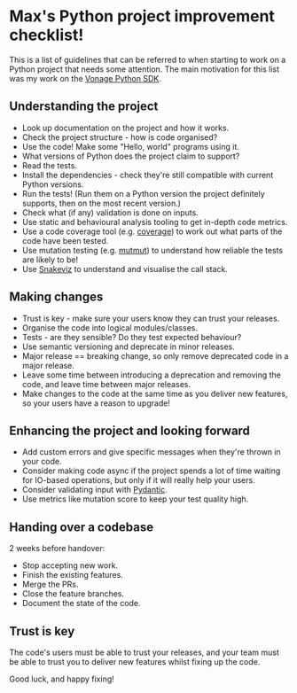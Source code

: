 # Max's Python project improvement checklist!

This is a list of guidelines that can be referred to when starting to work on a Python project that needs some attention. The main motivation for this list was my work on the [Vonage Python SDK](https://github.com/Vonage/vonage-python-sdk).

## Understanding the project
* Look up documentation on the project and how it works.
* Check the project structure - how is code organised?
* Use the code! Make some "Hello, world" programs using it.
* What versions of Python does the project claim to support?
* Read the tests.
* Install the dependencies - check they're still compatible with current Python versions.
* Run the tests! (Run them on a Python version the project definitely supports, then on the most recent version.)
* Check what (if any) validation is done on inputs.
* Use static and behavioural analysis tooling to get in-depth code metrics.
* Use a code coverage tool (e.g. [coverage](https://coverage.readthedocs.io/en/6.5.0/)) to work out what parts of the code have been tested.
* Use mutation testing (e.g. [mutmut](https://mutmut.readthedocs.io/en/latest/)) to understand how reliable the tests are likely to be!
* Use [Snakeviz](https://jiffyclub.github.io/snakeviz/) to understand and visualise the call stack.

## Making changes
* Trust is key - make sure your users know they can trust your releases.
* Organise the code into logical modules/classes.
* Tests - are they sensible? Do they test expected behaviour?
* Use semantic versioning and deprecate in minor releases.
* Major release == breaking change, so only remove deprecated code in a major release.
* Leave some time between introducing a deprecation and removing the code, and leave time between major releases.
* Make changes to the code at the same time as you deliver new features, so your users have a reason to upgrade!

## Enhancing the project and looking forward
* Add custom errors and give specific messages when they're thrown in your code.
* Consider making code async if the project spends a lot of time waiting for IO-based operations, but only if it will really help your users.
* Consider validating input with [Pydantic](https://pydantic-docs.helpmanual.io/).
* Use metrics like mutation score to keep your test quality high.

## Handing over a codebase
2 weeks before handover:
* Stop accepting new work.
* Finish the existing features.
* Merge the PRs. 
* Close the feature branches.
* Document the state of the code.

## Trust is key
The code's users must be able to trust your releases, and your team must be able to trust you to deliver new features whilst fixing up the code.

Good luck, and happy fixing!
